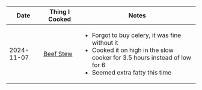 
| Date       | Thing I Cooked                            | Notes   |
| ----       | --------------                            | -----   |
| 2024-11-07 | [Beef Stew](recipes.md/#gf-beef-stew)     | <ul><li>Forgot to buy celery, it was fine without it</li><li>Cooked it on high in the slow cooker for 3.5 hours instead of low for 6</li><li>Seemed extra fatty this time</li></ul> |
